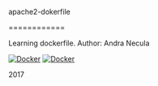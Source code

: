 apache2-dokerfile

============


Learning dockerfile. Author: Andra Necula

[![Docker]( https://dockerbuildbadges.quelltext.eu/status.svg?organization=anecula&repository=apache2-dokerfile)](https://hub.docker.com/r/anecula/apache2-dokerfile/builds)
[![Docker]( https://img.shields.io/travis/rust-lang/rust.svg?organization=anecula&repository=apache2-dokerfile)](https://hub.docker.com/r/anecula/apache2-dokerfile/builds)


2017
